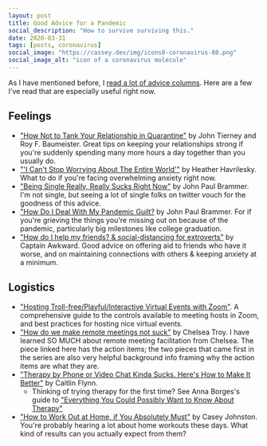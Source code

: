 ```yaml
---
layout: post
title: Good Advice for a Pandemic
social_description: "How to survive surviving this."
date: 2020-03-31
tags: [posts, coronavirus]
social_image: "https://cassey.dev/img/icons8-coronavirus-80.png"
social_image_alt: "icon of a coronavirus molecule"
---
```


As I have mentioned before, I [read a lot of advice columns](https://www.cassey.dev/posts/2020-03-16-advice-column-recs/). Here are a few I've read that are especially useful right now.

## Feelings

- ["How Not to Tank Your Relationship in Quarantine"](https://www.theatlantic.com/family/archive/2020/03/how-maintain-your-relationship-quarantine/608830/) by John Tierney and Roy F. Baumeister. Great tips on keeping your relationships strong if you're suddenly spending many more hours a day together than you usually do.
- ["'I Can't Stop Worrying About The Entire World'"](https://askpolly.substack.com/p/i-cant-stop-worrying-about-the-entire) by Heather Havrilesky. What to do if you're facing overwhelming anxiety right now.
- ["Being Single Really, Really Sucks Right Now"](https://holapapi.substack.com/p/being-single-really-really-sucks) by John Paul Brammer. I'm not single, but seeing a lot of single folks on twitter vouch for the goodness of this advice.
- ["How Do I Deal With My Pandemic Guilt?](https://holapapi.substack.com/p/how-do-i-deal-with-my-pandemic-guilt) by John Paul Brammer. For if you're grieving the things you're missing out on because of the pandemic, particularly big milestones like college graduation.
- ["How do I help my friends? & social-distancing for extroverts"](https://captainawkward.com/2020/03/17/corvid-19-update-questions-1258-how-do-i-help-my-friends-and-1259-social-distancing-for-extroverts/) by Captain Awkward. Good advice on offering aid to friends who have it worse, and on maintaining connections with others & keeping anxiety at a minimum.

## Logistics

- ["Hosting Troll-free/Playful/Interactive Virtual Events with Zoom"](https://docs.google.com/document/d/1KLRrnm6g5YvD8QRSPwwNWq6NPk9FYvMpZPy_XEyOmMM/preview). A comprehensive guide to the controls available to meeting hosts in Zoom, and best practices for hosting nice virtual events.
- ["How do we make remote meetings not suck"](https://chelseatroy.com/2018/04/05/how-do-we-make-remote-meetings-not-suck/) by Chelsea Troy. I have learned SO MUCH about remote meeting facilitation from Chelsea. The piece linked here has the action items; the two pieces that came first in the series are also very helpful background info framing why the action items are what they are.
- ["Therapy by Phone or Video Chat Kinda Sucks. Here's How to Make It Better"](https://www.vice.com/en_us/article/xgqped/video-phone-therapy-coronavirus-quarantine) by Caitlin Flynn.
  - Thinking of trying therapy for the first time? See Anna Borges's guide to ["Everything You Could Possibly Want to Know About Therapy"](https://www.buzzfeed.com/annaborges/how-to-start-therapy)
- ["How to Work Out at Home, if You Absolutely Must"](https://www.vice.com/en_us/article/j5y4vb/how-to-work-out-at-home) by Casey Johnston. You're probably hearing a lot about home workouts these days. What kind of results can you actually expect from them?
